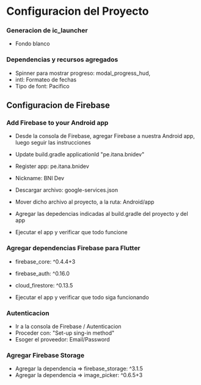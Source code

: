 # Configuracion del Proyecto

### Generacion de ic_launcher
* Fondo blanco

### Dependencias y recursos agregados
* Spinner para mostrar progreso: modal_progress_hud,
* intl: Formateo de fechas
* Tipo de font: Pacifico



## Configuracion de Firebase

### Add Firebase to your Android app
* Desde la consola de Firebase, agregar Firebase a nuestra Android app, luego seguir las instrucciones

* Update build.gradle applicationId "pe.itana.bnidev"
* Register app: pe.itana.bnidev
* Nickname: BNI Dev
* Descargar archivo: google-services.json
* Mover dicho archivo al proyecto, a la ruta: Android/app
* Agregar las depedencias indicadas al build.gradle del proyecto y del app
* Ejecutar el app y verificar que todo funcione

### Agregar dependencias Firebase para Flutter
* firebase_core: ^0.4.4+3
* firebase_auth: ^0.16.0
* cloud_firestore: ^0.13.5

* Ejecutar el app y verificar que todo siga funcionando


### Autenticacion
* Ir a la consola de Firebase / Autenticacion
* Proceder con: "Set-up sing-in method"
* Esoger el proveedor: Email/Password

### Agregar Firebase Storage
* Agregar la dependencia =>  firebase_storage: ^3.1.5
* Agregar la dependencia =>   image_picker: ^0.6.5+3


